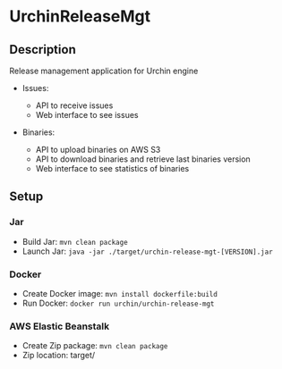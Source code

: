 # UrchinReleaseMgt
## Description
Release management application for Urchin engine

- Issues:
  - API to receive issues
  - Web interface to see issues
  
- Binaries:
  - API to upload binaries on AWS S3
  - API to download binaries and retrieve last binaries version
  - Web interface to see statistics of binaries


## Setup
### Jar
- Build Jar: `mvn clean package`
- Launch Jar: `java -jar ./target/urchin-release-mgt-[VERSION].jar`

### Docker
- Create Docker image: `mvn install dockerfile:build`
- Run Docker: `docker run urchin/urchin-release-mgt`

### AWS Elastic Beanstalk
- Create Zip package: `mvn clean package`
- Zip location: target/
